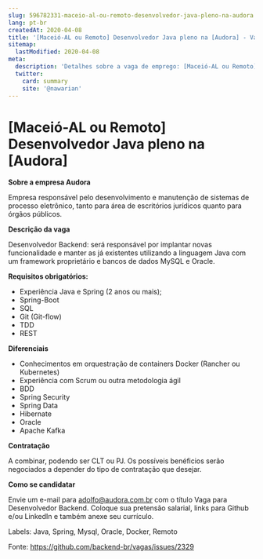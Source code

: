 ```yaml
---
slug: 596782331-maceio-al-ou-remoto-desenvolvedor-java-pleno-na-audora
lang: pt-br
createdAt: 2020-04-08
title: '[Maceió-AL ou Remoto] Desenvolvedor Java pleno na [Audora] - Vaga de Emprego'
sitemap:
  lastModified: 2020-04-08
meta:
  description: 'Detalhes sobre a vaga de emprego: [Maceió-AL ou Remoto] Desenvolvedor Java pleno na [Audora]'
  twitter:
    card: summary
    site: '@nawarian'
---
```


# [Maceió-AL ou Remoto] Desenvolvedor Java pleno na [Audora]

**Sobre a empresa Audora**

Empresa responsável pelo desenvolvimento e manutenção de sistemas de processo eletrônico, tanto para área de escritórios jurídicos quanto para órgãos públicos.

**Descrição da vaga**

Desenvolvedor Backend: será responsável por implantar novas funcionalidade e manter as já existentes utilizando a linguagem Java com um framework proprietário e bancos de dados MySQL e Oracle. 

**Requisitos obrigatórios:**

- Experiência Java e Spring (2 anos ou mais);
- Spring-Boot
- SQL
- Git (Git-flow)
- TDD
- REST

**Diferenciais**

- Conhecimentos em orquestração de containers Docker (Rancher ou Kubernetes)
- Experiência com Scrum ou outra metodologia ágil
- BDD
- Spring Security
- Spring Data
- Hibernate
- Oracle
- Apache Kafka

**Contratação**

A combinar, podendo ser CLT ou PJ. Os possíveis benéficios serão negociados a depender do tipo de contratação que desejar.

**Como se candidatar**

Envie um e-mail para adolfo@audora.com.br com o título Vaga para Desenvolvedor Backend. Coloque sua pretensão salarial, links para Github e/ou LinkedIn e também anexe seu currículo.

Labels: Java, Spring, Mysql, Oracle, Docker, Remoto

Fonte: https://github.com/backend-br/vagas/issues/2329